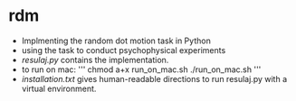 # rdm
- Implmenting the random dot motion task in Python
- using the task to conduct psychophysical experiments
- *resulaj.py* contains the implementation.
- to run on mac:
'''
    chmod a+x run_on_mac.sh
    ./run_on_mac.sh
'''
- *installation.txt* gives human-readable directions to run resulaj.py with a virtual environment.
